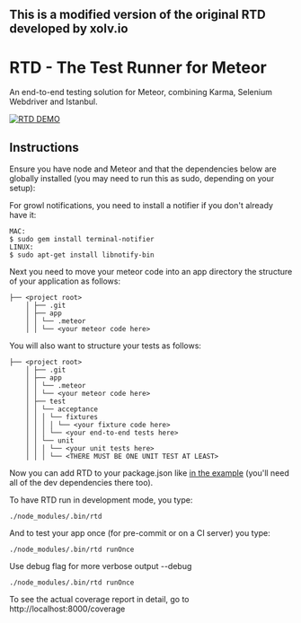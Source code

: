 ## This is a modified version of the original RTD developed by xolv.io

# RTD - The Test Runner for Meteor

An end-to-end testing solution for Meteor, combining Karma, Selenium Webdriver and Istanbul.

[![RTD DEMO](http://img.youtube.com/vi/ESVRDEY-QSk/0.jpg)](http://xolvio.github.io/rtd/)

## Instructions
Ensure you have node and Meteor and that the dependencies below are globally installed (you may need to run this as sudo, depending on your setup):

For growl notifications, you need to install a notifier if you don't already have it:

```console
MAC:
$ sudo gem install terminal-notifier
LINUX:
$ sudo apt-get install libnotify-bin
```

Next you need to move your meteor code into an app directory the structure of your application as follows:

```console
├── <project root>
    │ ├── .git
    │ ├── app
    │ │ └── .meteor
    │ │ └── <your meteor code here>
```

You will also want to structure your tests as follows:

```
├── <project root>
    │ ├── .git
    │ ├── app
    │ │ └── .meteor
    │ │ └── <your meteor code here>
    │ ├── test
    │ │ └── acceptance
    │ │ │ └── fixtures
    │ │ │ │ └── <your fixture code here>
    │ │ │ └── <your end-to-end tests here>
    │ │ └── unit
    │ │ │ └── <your unit tests here>
    │ │ │ └── <THERE MUST BE ONE UNIT TEST AT LEAST>
```

Now you can add RTD to your package.json like [in the example](https://github.com/gliesesoftware/rtd-example/blob/master/package.json) (you'll need all of the dev dependencies there too).

To have RTD run in development mode, you type:

```console
./node_modules/.bin/rtd
```

And to test your app once (for pre-commit or on a CI server) you type:

```console
./node_modules/.bin/rtd runOnce
```

Use debug flag for more verbose output --debug

```console
./node_modules/.bin/rtd runOnce
```

To see the actual coverage report in detail, go to http://localhost:8000/coverage